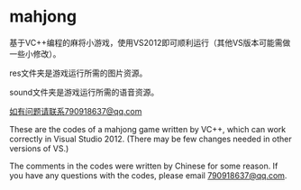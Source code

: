 # mahjong
基于VC++编程的麻将小游戏，使用VS2012即可顺利运行（其他VS版本可能需做一些小修改）。

res文件夹是游戏运行所需的图片资源。

sound文件夹是游戏运行所需的语音资源。

如有问题请联系790918637@qq.com

These are the codes of a mahjong game written by VC++, which can work correctly in Visual Studio 2012. (There may be few changes needed in other versions of VS.)

The comments in the codes were written by Chinese for some reason. If you have any questions with the codes, please email 790918637@qq.com.
